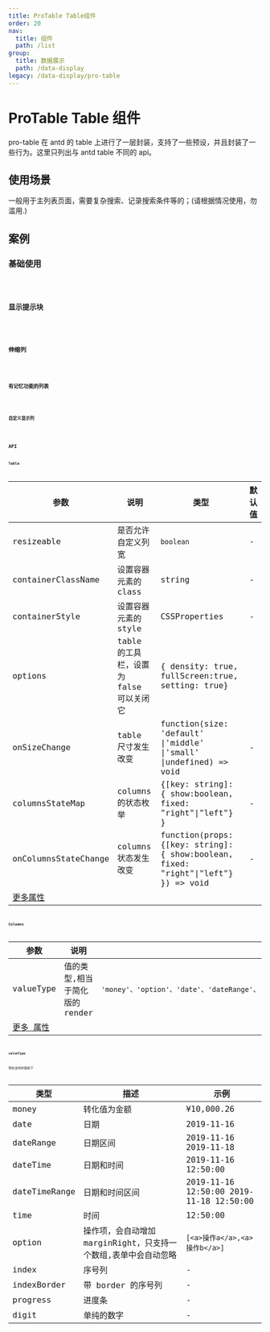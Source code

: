 ```yaml
---
title: ProTable Table组件
order: 20
nav:
  title: 组件
  path: /list
group:
  title: 数据展示
  path: /data-display
legacy: /data-display/pro-table
---
```


# ProTable Table 组件

pro-table 在 antd 的 table 上进行了一层封装，支持了一些预设，并且封装了一些行为。这里只列出与 antd table 不同的 api。

## 使用场景

一般用于主列表页面，需要复杂搜索、记录搜索条件等的；(请根据情况使用，勿滥用.)

## 案例

### 基础使用

<code src="./demo/base.tsx" />

### 显示提示块

<code src="./demo/custom-container.tsx" />

### 伸缩列

<code src="./demo/resize-columns.tsx" />

### 有记忆功能的列表

<code src="./demo/with-record.tsx" />

### 自定义显示列

<code src="./demo/columns-state.tsx" />

## API

### Table

| 参数                                                     | 说明                                    | 类型                                                                               | 默认值 |
| -------------------------------------------------------- | --------------------------------------- | ---------------------------------------------------------------------------------- | ------ |
| resizeable                                               | 是否允许自定义列宽                      | `boolean`                                                                          | -      |
| containerClassName                                       | 设置容器元素的 class                    | string                                                                             | -      |
| containerStyle                                           | 设置容器元素的 style                    | CSSProperties                                                                      | -      |
| options                                                  | table 的工具栏，设置为 false 可以关闭它 | { density: true, fullScreen:true, setting: true}                                   |
| onSizeChange                                             | table 尺寸发生改变                      | function(size: 'default' \|'middle' \|'small' \|undefined) => void                 | -      |
| columnsStateMap                                          | columns 的状态枚举                      | {[key: string]: { show:boolean, fixed: "right"\|"left"} }                          | -      |
| onColumnsStateChange                                     | columns 状态发生改变                    | function(props: {[key: string]: { show:boolean, fixed: "right"\|"left"} }) => void | -      |
| [更多属性 ](https://ant.design/components/table-cn/#API) |                                         |                                                                                    |        |

### Columns

| 参数                                                         | 说明                           | 类型                                                                                                                       | 默认值 |
| ------------------------------------------------------------ | ------------------------------ | -------------------------------------------------------------------------------------------------------------------------- | ------ |
| valueType                                                    | 值的类型,相当于简化版的 render | `'money'、'option'、'date'、'dateRange'、'dateTime'、'dateTimeRange'、'time'、'index'、'indexBorder'、'progress'、'digit'` | 'text' |
| [更多 属性 ](https://ant.design/components/table-cn/#Column) |                                |

#### valueType

现在支持的值如下

| 类型          | 描述                                                            | 示例                                    |
| ------------- | --------------------------------------------------------------- | --------------------------------------- |
| money         | 转化值为金额                                                    | ¥10,000.26                              |
| date          | 日期                                                            | 2019-11-16                              |
| dateRange     | 日期区间                                                        | 2019-11-16 2019-11-18                   |
| dateTime      | 日期和时间                                                      | 2019-11-16 12:50:00                     |
| dateTimeRange | 日期和时间区间                                                  | 2019-11-16 12:50:00 2019-11-18 12:50:00 |
| time          | 时间                                                            | 12:50:00                                |
| option        | 操作项，会自动增加 marginRight，只支持一个数组,表单中会自动忽略 | `[<a>操作a</a>,<a>操作b</a>]`           |
| index         | 序号列                                                          | -                                       |
| indexBorder   | 带 border 的序号列                                              | -                                       |
| progress      | 进度条                                                          | -                                       |
| digit         | 单纯的数字                                                      | -                                       |
